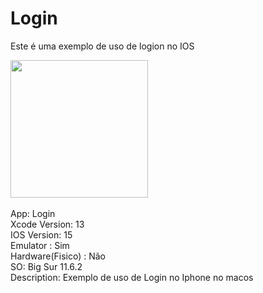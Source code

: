 # Login
<p> Este é uma exemplo de uso de logion no IOS </p>
<div>
<div><img src="https://i.imgur.com/sQKFmaD.png" width = "220px" heigth = "220px"/></div><br/>
<div>
  <span> App: Login </span></br>
  <span> Xcode Version: 13 </span></br>
  <span> IOS Version: 15 </span></br>
  <span> Emulator : Sim </span></br>
  <span> Hardware(Fisico) : Não </span></br>
  <span> SO: Big Sur 11.6.2 </span></br>
  <span> Description: Exemplo de uso de Login no  Iphone no macos </span></br>
</div>
</div>
